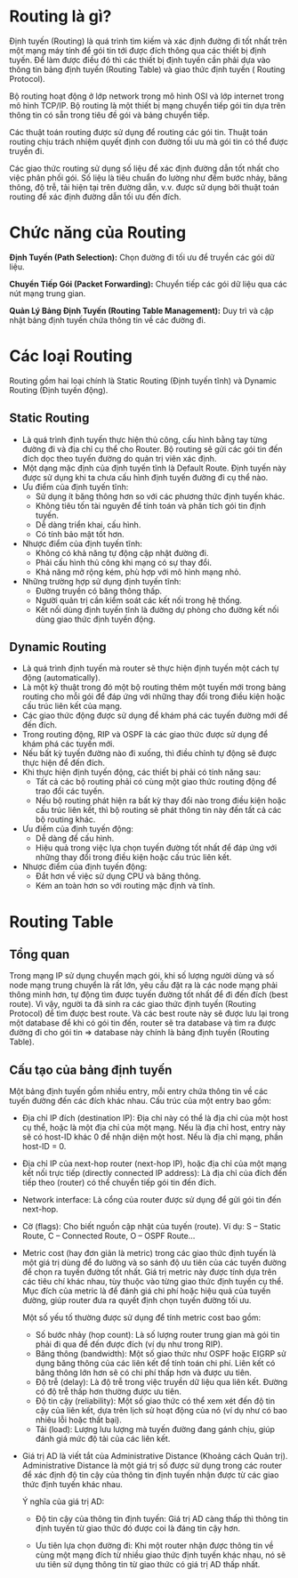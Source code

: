 # Routing là gì?
Định tuyến (Routing) là quá trình tìm kiếm và xác định đường đi tốt nhất trên một mạng máy tính để gói tin tới được đích thông qua các thiết bị định tuyến. Để làm được điều đó thì các thiết bị định tuyến cần phải dựa vào thông tin bảng định tuyến (Routing Table) và giao thức định tuyến ( Routing Protocol).

Bộ routing hoạt động ở lớp network trong mô hình OSI và lớp internet trong mô hình TCP/IP. Bộ routing là một thiết bị mạng chuyển tiếp gói tin dựa trên thông tin có sẵn trong tiêu đề gói và bảng chuyển tiếp.

Các thuật toán routing được sử dụng để routing các gói tin. Thuật toán routing chịu trách nhiệm quyết định con đường tối ưu mà gói tin có thể được truyền đi.

Các giao thức routing sử dụng số liệu để xác định đường dẫn tốt nhất cho việc phân phối gói. Số liệu là tiêu chuẩn đo lường như đếm bước nhảy, băng thông, độ trễ, tải hiện tại trên đường dẫn, v.v. được sử dụng bởi thuật toán routing để xác định đường dẫn tối ưu đến đích.
# Chức năng của Routing
**Định Tuyến (Path Selection):** Chọn đường đi tối ưu để truyền các gói dữ liệu.

**Chuyển Tiếp Gói (Packet Forwarding):** Chuyển tiếp các gói dữ liệu qua các nút mạng trung gian.

**Quản Lý Bảng Định Tuyến (Routing Table Management):** Duy trì và cập nhật bảng định tuyến chứa thông tin về các đường đi.
# Các loại Routing
Routing gồm hai loại chính là Static Routing (Định tuyến tĩnh) và Dynamic Routing (Định tuyến động).
## Static Routing
- Là quá trình định tuyến thực hiện thủ công, cấu hình bằng tay từng đường đi và địa chỉ cụ thể cho Router. Bộ routing sẽ gửi các gói tin đến đích dọc theo tuyến đường do quản trị viên xác định. 
- Một dạng mặc định của định tuyến tĩnh là Default Route. Định tuyến này được sử dụng khi ta chưa cấu hình định tuyến đường đi cụ thể nào.
- Ưu điểm của định tuyến tĩnh:
  - Sử dụng ít băng thông hơn so với các phương thức định tuyến khác.
  - Không tiêu tốn tài nguyên để tính toán và phân tích gói tin định tuyến.
  - Dễ dàng triển khai, cấu hình.
  - Có tính bảo mật tốt hơn.
- Nhược điểm của định tuyến tĩnh:
  - Không có khả năng tự động cập nhật đường đi.
  - Phải cấu hình thủ công khi mạng có sự thay đổi.
  - Khả năng mở rộng kém, phù hợp với mô hình mạng nhỏ.
- Những trường hợp sử dụng định tuyến tĩnh:
  - Đường truyền có băng thông thấp.
  - Người quản trị cần kiểm soát các kết nối trong hệ thống.
  - Kết nối dùng định tuyến tĩnh là đường dự phòng cho đường kết nối dùng giao thức định tuyến động.
## Dynamic Routing
- Là quá trình định tuyến mà router sẽ thực hiện định tuyến một cách tự động (automatically).
- Là một kỹ thuật trong đó một bộ routing thêm một tuyến mới trong bảng routing cho mỗi gói để đáp ứng với những thay đổi trong điều kiện hoặc cấu trúc liên kết của mạng.
- Các giao thức động được sử dụng để khám phá các tuyến đường mới để đến đích.
- Trong routing động, RIP và OSPF là các giao thức được sử dụng để khám phá các tuyến mới.
- Nếu bất kỳ tuyến đường nào đi xuống, thì điều chỉnh tự động sẽ được thực hiện để đến đích.
- Khi thực hiện định tuyến động, các thiết bị phải có tính năng sau:
  - Tất cả các bộ routing phải có cùng một giao thức routing động để trao đổi các tuyến.
  - Nếu bộ routing phát hiện ra bất kỳ thay đổi nào trong điều kiện hoặc cấu trúc liên kết, thì bộ routing sẽ phát thông tin này đến tất cả các bộ routing khác.
- Ưu điểm của định tuyến động:
  - Dễ dàng để cấu hình.
  - Hiệu quả trong việc lựa chọn tuyến đường tốt nhất để đáp ứng với những thay đổi trong điều kiện hoặc cấu trúc liên kết.
- Nhược điểm của định tuyến động:
   - Đắt hơn về việc sử dụng CPU và băng thông.
   - Kém an toàn hơn so với routing mặc định và tĩnh.
# Routing Table
## Tổng quan
Trong mạng IP sử dụng chuyển mạch gói, khi số lượng người dùng và số node mạng trung chuyển là rất lớn, yêu cầu đặt ra là các node mạng phải thông minh hơn, tự động tìm được tuyến đường tốt nhất để đi đến đích (best route). Vì vậy, người ta đã sinh ra các giao thức định tuyến (Routing Protocol) để tìm được best route. Và các best route này sẽ được lưu lại trong một database để khi có gói tin đến, router sẽ tra database và tìm ra được đường đi cho gói tin => database này chính là bảng định tuyến (Routing Table).
## Cấu tạo của bảng định tuyến
Một bảng định tuyến gồm nhiều entry, mỗi entry chứa thông tin về các tuyến đường đến các đích khác nhau. Cấu trúc của một entry bao gồm:

- Địa chỉ IP đích (destination IP): Địa chỉ này có thể là địa chỉ của một host cụ thể, hoặc là một địa chỉ của một mạng. Nếu là địa chỉ host, entry này sẽ có host-ID khác 0 để nhận diện một host. Nếu là địa chỉ mạng, phần host-ID = 0.

- Địa chỉ IP của next-hop router (next-hop IP), hoặc địa chỉ của một mạng kết nối trực tiếp (directly connected IP address): Là địa chỉ của đích đến tiếp theo (router) có thể chuyển tiếp gói tin đến đích.

- Network interface: Là cổng của router được sử dụng để gửi gói tin đến next-hop.

- Cờ (flags): Cho biết nguồn cập nhật của tuyến (route). Ví dụ: S – Static Route, C – Connected Route, O – OSPF Route…

- Metric cost (hay đơn giản là metric) trong các giao thức định tuyến là một giá trị dùng để đo lường và so sánh độ ưu tiên của các tuyến đường để chọn ra tuyến đường tốt nhất. Giá trị metric này được tính dựa trên các tiêu chí khác nhau, tùy thuộc vào từng giao thức định tuyến cụ thể. Mục đích của metric là để đánh giá chi phí hoặc hiệu quả của tuyến đường, giúp router đưa ra quyết định chọn tuyến đường tối ưu.

   Một số yếu tố thường được sử dụng để tính metric cost bao gồm:

    - Số bước nhảy (hop count): Là số lượng router trung gian mà gói tin phải đi qua để đến được đích (ví dụ như trong RIP).
    - Băng thông (bandwidth): Một số giao thức như OSPF hoặc EIGRP sử dụng băng thông của các liên kết để tính toán chi phí. Liên kết có băng thông lớn hơn sẽ có chi phí thấp hơn và được ưu tiên.
    - Độ trễ (delay): Là độ trễ trong việc truyền dữ liệu qua liên kết. Đường có độ trễ thấp hơn thường được ưu tiên.
    - Độ tin cậy (reliability): Một số giao thức có thể xem xét đến độ tin cậy của liên kết, dựa trên lịch sử hoạt động của nó (ví dụ như có bao nhiêu lỗi hoặc thất bại).
    - Tải (load): Lượng lưu lượng mà tuyến đường đang gánh chịu, giúp đánh giá mức độ tải của các liên kết.
-  Giá trị AD là viết tắt của Administrative Distance (Khoảng cách Quản trị). Administrative Distance là một giá trị số được sử dụng trong các router để xác định độ tin cậy của thông tin định tuyến nhận được từ các giao thức định tuyến khác nhau.

    Ý nghĩa của giá trị AD:

   - Độ tin cậy của thông tin định tuyến: Giá trị AD càng thấp thì thông tin định tuyến từ giao thức đó được coi là đáng tin cậy hơn.

   - Ưu tiên lựa chọn đường đi: Khi một router nhận được thông tin về cùng một mạng đích từ nhiều giao thức định tuyến khác nhau, nó sẽ ưu tiên sử dụng thông tin từ giao thức có giá trị AD thấp nhất.